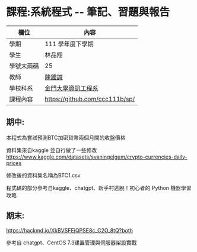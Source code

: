 # 課程:系統程式 -- 筆記、習題與報告

欄位 | 內容
-----|--------
學期 | 111 學年度下學期
學生 |  林品翔
學號末兩碼 | 25
教師 | [陳鍾誠](https://www.nqu.edu.tw/educsie/index.php?act=blog&code=list&ids=4)
學校科系 | [金門大學資訊工程系](https://www.nqu.edu.tw/educsie/index.php)
課程內容 | https://github.com/ccc111b/sp/

## 期中:

本程式為嘗試預測BTC加密貨幣兩個月間的收盤價格

資料集來自kaggle 並自行做了一些修改 https://www.kaggle.com/datasets/svaningelgem/crypto-currencies-daily-prices

修改後的資料集名稱為BTC1.csv

程式碼的部分參考自kaggle、chatgpt、新手村逃脫！初心者的 Python 機器學習攻略

## 期末:

https://hackmd.io/XkBVSFEjQPSE8c_C2O_8tQ?both

參考自 chatgpt、CentOS 7.3建置管理與伺服器架設實戰
